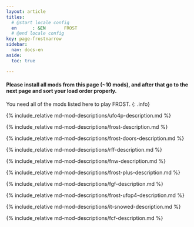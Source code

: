 ```yaml
---
layout: article
titles:
  # @start locale config
  en      : &EN       FROST
  # @end locale config
key: page-frostnarrow
sidebar:
  nav: docs-en
aside:
  toc: true

---
```



#### Please install all mods from this page (~10 mods), and after that go to the next page and sort your load order properly.

You need all of the mods listed here to play FROST. 
{: .info}

{% include_relative md-mod-descriptions/ufo4p-description.md %}

{% include_relative md-mod-descriptions/frost-description.md %}

{% include_relative md-mod-descriptions/frost-doors-description.md %}

{% include_relative md-mod-descriptions/rff-description.md %}


{% include_relative md-mod-descriptions/fnw-description.md %}

{% include_relative md-mod-descriptions/frost-plus-description.md %}

{% include_relative md-mod-descriptions/fgf-description.md %}

{% include_relative md-mod-descriptions/frost-ufop4-description.md %}

{% include_relative md-mod-descriptions/it-snowed-description.md %}

{% include_relative md-mod-descriptions/fcf-description.md %}
